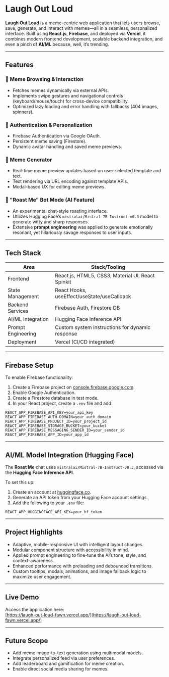 # Laugh Out Loud

**Laugh Out Loud** is a meme-centric web application that lets users browse, save, generate, and interact with memes—all in a seamless, personalized interface. Built using **React.js**, **Firebase**, and deployed via **Vercel**, it combines modern frontend development, scalable backend integration, and even a pinch of **AI/ML** because, well, it’s trending.

---

## Features

### 🔹 Meme Browsing & Interaction
- Fetches memes dynamically via external APIs.
- Implements swipe gestures and navigational controls (keyboard/mouse/touch) for cross-device compatibility.
- Optimized lazy loading and error handling with fallbacks (404 images, spinners).

### 🔹 Authentication & Personalization
- Firebase Authentication via Google OAuth.
- Persistent meme saving (Firestore).
- Dynamic avatar handling and saved meme previews.

### 🔹 Meme Generator
- Real-time meme preview updates based on user-selected template and text.
- Text rendering via URL encoding against template APIs.
- Modal-based UX for editing meme previews.

### 🔹 "Roast Me" Bot Mode (AI Feature)
- An experimental chat-style roasting interface.
- Utilizes Hugging Face’s `mistralai/Mistral-7B-Instruct-v0.3` model to generate witty and sharp responses.
- Extensive **prompt engineering** was applied to generate emotionally resonant, yet hilariously savage responses to user inputs.

---

## Tech Stack

| Area                | Stack/Tooling                                       |
|---------------------|-----------------------------------------------------|
| Frontend            | React.js, HTML5, CSS3, Material UI, React Spinkit  |
| State Management    | React Hooks, useEffect/useState/useCallback         |
| Backend Services    | Firebase Auth, Firestore DB                         |
| AI/ML Integration   | Hugging Face Inference API                          |
| Prompt Engineering  | Custom system instructions for dynamic response     |
| Deployment          | Vercel (CI/CD integrated)                           |

---

## Firebase Setup

To enable Firebase functionality:

1. Create a Firebase project on [console.firebase.google.com](https://console.firebase.google.com).
2. Enable Google Authentication.
3. Create a Firestore database in test mode.
4. In your React project, create a `.env` file and add:

```env
REACT_APP_FIREBASE_API_KEY=your_api_key
REACT_APP_FIREBASE_AUTH_DOMAIN=your_auth_domain
REACT_APP_FIREBASE_PROJECT_ID=your_project_id
REACT_APP_FIREBASE_STORAGE_BUCKET=your_bucket
REACT_APP_FIREBASE_MESSAGING_SENDER_ID=your_sender_id
REACT_APP_FIREBASE_APP_ID=your_app_id

```
---

## AI/ML Model Integration (Hugging Face)

The **Roast Me** chat uses `mistralai/Mistral-7B-Instruct-v0.3`, accessed via the **Hugging Face Inference API**.

To set this up:

1. Create an account at [huggingface.co](https://huggingface.co).
2. Generate an API token from your Hugging Face account settings.
3. Add the following to your `.env` file:

```env
REACT_APP_HUGGINGFACE_API_KEY=your_hf_token
```
---

## Project Highlights

- Adaptive, mobile-responsive UI with intelligent layout changes.
- Modular component structure with accessibility in mind.
- Applied prompt engineering to fine-tune the AI’s tone, style, and context-awareness.
- Enhanced performance with preloading and debounced transitions.
- Custom tooltips, modals, animations, and image fallback logic to maximize user engagement.

---

## Live Demo

Access the application here:  
[https://laugh-out-loud-fawn.vercel.app/](https://laugh-out-loud-fawn.vercel.app/)

---

## Future Scope

- Add meme image-to-text generation using multimodal models.
- Integrate personalized feed via user preferences.
- Add leaderboard and gamification for meme creation.
- Enable direct social media sharing for memes.
